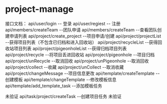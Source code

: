 # project-manage

接口文档：
api/user/login -- 登录
api/user/regiest -- 注册
api/members/createTeam --团队申请
api/members/createTeam --查看团队创建申请列表
api/project/create_project --项目申请/创建
api/project/projectList --获得项目列表（不包含已归档和进入回收站）
api/project/recycleList --获得回收站项目列表
api/project/pigeonholeList --获得归档项目列表
api/project/recycle --将项目丢进回收站
api/project/pigeonhole --项目归档
api/project/unRecycle --取消回收
api/project/unPigeonhole --取消回收
api/project/collect --收藏
api/project/unCollect --取消收藏
api/project/changeMessage --项目信息更改
api/template/createTemplate --创建模板
api/template/changeTemplate --修改模板信息
api/template/add_template_task --添加模板任务


未验证
api/task/project/createTask --创建项目任务
未验证